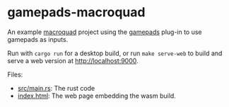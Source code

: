 # gamepads-macroquad
An example [macroquad](https://github.com/not-fl3/macroquad) project using the [gamepads](https://github.com/fornwall/gamepads) plug-in to use gamepads as inputs.

Run with `cargo run` for a desktop build, or run `make serve-web` to build and serve a web version at [http://localhost:9000](http://localhost:9000).

Files:

- [src/main.rs](src/main.rs): The rust code
- [index.html](index.html): The web page embedding the wasm build.
